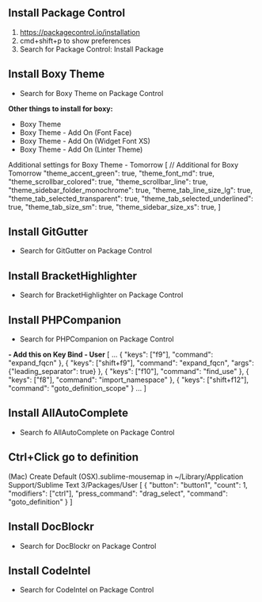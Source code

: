 ## Install Package Control

1. https://packagecontrol.io/installation
2. cmd+shift+p to show preferences
3. Search for Package Control: Install Package

## Install Boxy Theme
* Search for Boxy Theme on Package Control

**Other things to install for boxy:**

- Boxy Theme
- Boxy Theme - Add On (Font Face)
- Boxy Theme - Add On (Widget Font XS)
- Boxy Theme - Add On (Linter Theme)

Additional settings for Boxy Theme - Tomorrow
    [
    // Additional for Boxy Tomorrow
    "theme_accent_green": true,
    "theme_font_md": true,
    "theme_scrollbar_colored": true,
    "theme_scrollbar_line": true,
    "theme_sidebar_folder_monochrome": true,
    "theme_tab_line_size_lg": true,
    "theme_tab_selected_transparent": true,
    "theme_tab_selected_underlined": true,
    "theme_tab_size_sm": true,
    "theme_sidebar_size_xs": true,
    ]
## Install GitGutter
* Search for GitGutter on Package Control
## Install BracketHighlighter
* Search for BracketHighlighter on Package Control
## Install PHPCompanion
* Search for PHPCompanion on Package Control

**- Add this on Key Bind - User**
    [
       ...
        { "keys": ["f9"], "command": "expand_fqcn" },
        { "keys": ["shift+f9"], "command": "expand_fqcn", "args": {"leading_separator": true} },
        { "keys": ["f10"], "command": "find_use" },
        { "keys": ["f8"], "command": "import_namespace" },
        { "keys": ["shift+f12"], "command": "goto_definition_scope" }
        ...
    ]
## Install AllAutoComplete
* Search fo AllAutoComplete on Package Control
## Ctrl+Click go to definition
(Mac)
Create Default (OSX).sublime-mousemap in ~/Library/Application Support/Sublime Text 3/Packages/User
	[
	    {
	        "button": "button1", 
	        "count": 1, 
	        "modifiers": ["ctrl"],
	        "press_command": "drag_select",
	        "command": "goto_definition"
	    }
	]
## Install DocBlockr
* Search for DocBlockr on Package Control
## Install CodeIntel
* Search for CodeIntel on Package Control
